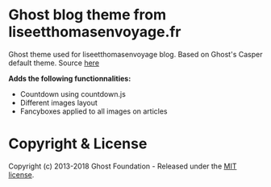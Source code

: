 # Ghost blog theme from liseetthomasenvoyage.fr

Ghost theme used for liseetthomasenvoyage blog. Based on Ghost's Casper default theme. Source [here](https://github.com/TryGhost/Casper) 

**Adds the following functionnalities:**

- Countdown using countdown.js
- Different images layout
- Fancyboxes applied to all images on articles





# Copyright & License

Copyright (c) 2013-2018 Ghost Foundation - Released under the [MIT license](LICENSE).
